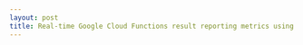 ```yaml
---
layout: post
title: Real-time Google Cloud Functions result reporting metrics using Kafka Connect and Kibana
---
```

